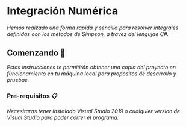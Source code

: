 # Integración Numérica

_Hemos reaizado una forma rápida y sencilla para resolver integrales definidas con los metodos de Simpson, a travez del lengujae C#._

## Comenzando 🚀

_Estas instrucciones te permitirán obtener una copia del proyecto en funcionamiento en tu máquina local para propósitos de desarrollo y pruebas._

### Pre-requisitos 📋

_Necesitaras tener instalado Visual Studio 2019 o cualquier version de Visual Studio para poder correr el programa._
